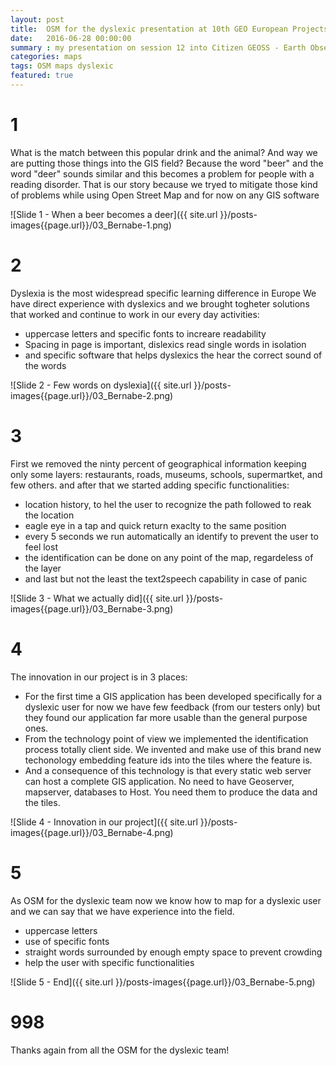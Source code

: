 ```yaml
---
layout: post
title:  OSM for the dyslexic presentation at 10th GEO European Projects Workshop 2016
date:   2016-06-28 00:00:00
summary : my presentation on session 12 into Citizen GEOSS - Earth Observation and GEOSS-based web and mobile applications for citizens
categories: maps 
tags: OSM maps dyslexic
featured: true
---
```


# 1
What is the match between this popular drink and the animal? And way we are putting those
things into the GIS field?
Because the word "beer" and the word "deer" sounds similar and this becomes a problem for
people with a reading disorder. 
That is our story because we tryed to mitigate those kind of problems while using Open
Street Map and for now on any GIS software

![Slide 1 - When a beer becomes a deer]({{ site.url }}/posts-images{{page.url}}/03_Bernabe-1.png)

# 2
Dyslexia is the most widespread specific learning difference in Europe 
We have direct experience with dyslexics and we brought togheter solutions that worked
and continue to work in our every day activities:
 - uppercase letters and specific fonts to increare readability
 - Spacing in page is important, dislexics read single words in isolation
 - and specific software that helps dyslexics the hear the correct sound of the words

![Slide 2 - Few words on dyslexia]({{ site.url }}/posts-images{{page.url}}/03_Bernabe-2.png)
 
# 3
First we removed the ninty percent of geographical information keeping only some layers: 
restaurants, roads, museums, schools, supermartket, and few others.
and after that we started adding specific functionalities:
 - location history, to hel the user to recognize the path followed to reak the location
 - eagle eye in a tap and quick return exaclty to the same position
 - every 5 seconds we run automatically an identify to prevent the user to feel lost
 - the identification can be done on any point of the map, regardeless of the layer
 - and last but not the least the text2speech capability in case of panic

![Slide 3 - What we actually did]({{ site.url }}/posts-images{{page.url}}/03_Bernabe-3.png)

# 4
The innovation in our project is in 3 places:
 - For the first time a GIS application has been developed specifically for a dyslexic 
   user for now we have few feedback (from our testers only) but they found our application 
   far more usable than the general purpose ones.
 - From the technology point of view we implemented the identification process totally 
   client side. We invented and make use of this brand new techonology embedding feature ids into the
   tiles where the feature is.
 - And a consequence of this technology is that every static web server can host a 
   complete GIS application. No need to have Geoserver, mapserver, databases to Host.
   You need them to produce the data and the tiles.

![Slide 4 - Innovation in our project]({{ site.url }}/posts-images{{page.url}}/03_Bernabe-4.png)


# 5 
As OSM for the dyslexic team now we know how to map for a dyslexic user and we can say 
that we have experience into the field.

 - uppercase letters
 - use of specific fonts
 - straight words surrounded by enough empty space to prevent crowding
 - help the user with specific functionalities

![Slide 5 - End]({{ site.url }}/posts-images{{page.url}}/03_Bernabe-5.png)


# 998
Thanks again from all the OSM for the dyslexic team!

